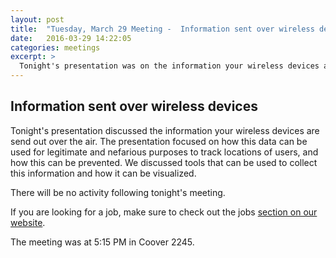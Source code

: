 ```yaml
---
layout: post
title:  "Tuesday, March 29 Meeting -  Information sent over wireless devices"
date:   2016-03-29 14:22:05
categories: meetings
excerpt: >
  Tonight's presentation was on the information your wireless devices are sending out over the air.
---
```

Information sent over wireless devices
-------------------
Tonight's presentation discussed the information your wireless devices are send out over the air. The presentation focused on how this data can be used for legitimate and nefarious purposes to track locations of users, and how this can be prevented. We discussed tools that can be used to collect this information and how it can be visualized.



There will be no activity following tonight's meeting.



If you are looking for a job, make sure to check out the jobs [section on our website](http://iasg.iac.iastate.edu/jobs.html).

The meeting was at 5:15 PM in Coover 2245.

